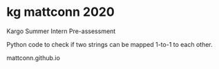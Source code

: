 # kg mattconn 2020

Kargo Summer Intern Pre-assessment

Python code to check if two strings can be mapped 1-to-1 to each other.

mattconn.github.io
